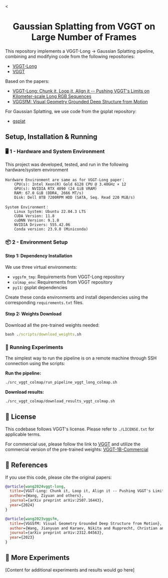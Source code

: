 <<p align="center">
<h1 align="center">Gaussian Splatting from VGGT on Large Number of Frames</h1>
</p>

This repository implements a VGGT-Long → Gaussian Splatting pipeline, combining and modifying code from the following repositories:

- [VGGT-Long](https://github.com/DengKaiCQ/VGGT-Long)
- [VGGT](https://github.com/facebookresearch/vggt)

Based on the papers:

- [VGGT-Long: Chunk it, Loop it, Align it -- Pushing VGGT's Limits on Kilometer-scale Long RGB Sequences](https://arxiv.org/abs/2507.16443)
- [VGGSfM: Visual Geometry Grounded Deep Structure from Motion](https://arxiv.org/abs/2312.04563)

For Gaussian Splatting, we use code from the gsplat repository:

- [gsplat](https://github.com/nerfstudio-project/gsplat)

##  Setup, Installation & Running

### 🖥️ 1 - Hardware and System Environment 

This project was developed, tested, and run in the following hardware/system environment

```
Hardware Environment are same as for VGGT-Long paper：
    CPU(s): Intel Xeon(R) Gold 6128 CPU @ 3.40GHz × 12
    GPU(s): NVIDIA RTX 4090 (24 GiB VRAM)
    RAM: 67.0 GiB (DDR4, 2666 MT/s)
    Disk: Dell 8TB 7200RPM HDD (SATA, Seq. Read 220 MiB/s)

System Environment：
    Linux System: Ubuntu 22.04.3 LTS
    CUDA Version: 11.8
    cuDNN Version: 9.1.0
    NVIDIA Drivers: 555.42.06
    Conda version: 23.9.0 (Miniconda)
```

### 📦 2 - Environment Setup 

#### Step 1: Dependency Installation

We use three virtual environments:
- `vggsfm_tmp`: Requirements from VGGT-Long repository
- `colmap_env`: Requirements from VGGT repository  
- `py11`: gsplat dependencies

Create these conda environments and install dependencies using the corresponding `requirements.txt` files.

#### Step 2: Weights Download

Download all the pre-trained weights needed:

```cmd
bash ./scripts/download_weights.sh
```

### 🚀 Running Experiments 

The simplest way to run the pipeline is on a remote machine through SSH connection using the scripts:

**Run the pipeline:**
```bash
./src_vggt_colmap/run_pipeline_vggt_long_colmap.sh
```

**Download results:**
```bash
./src_vggt_colmap/download_results_vggt_colmap.sh
```



## 📄 License

This codebase follows VGGT's license. Please refer to `./LICENSE.txt` for applicable terms. 

For commercial use, please follow the link to [VGGT](https://github.com/facebookresearch/vggt) and utilize the commercial version of the pre-trained weights: [VGGT-1B-Commercial](https://huggingface.co/facebook/VGGT-1B-Commercial)

## 📖 References

If you use this code, please cite the original papers:

```bibtex
@article{wang2024vggt-long,
  title={VGGT-Long: Chunk it, Loop it, Align it -- Pushing VGGT's Limits on Kilometer-scale Long RGB Sequences},
  author={Wang, Ziyuan and others},
  journal={arXiv preprint arXiv:2507.16443},
  year={2024}
}

@article{wang2023vggsfm,
  title={VGGSfM: Visual Geometry Grounded Deep Structure from Motion},
  author={Wang, Jianyuan and Karaev, Nikita and Rupprecht, Christian and Novotny, David},
  journal={arXiv preprint arXiv:2312.04563},
  year={2023}
}
```

## 🔬 More Experiments

[Content for additional experiments and results would go here]
